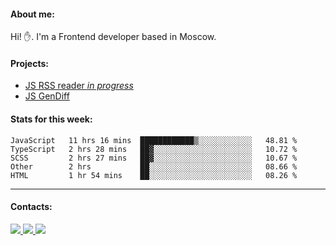 #### About me:
Hi! ✋.
I'm a Frontend developer based in Moscow.

#### Projects:
- [JS RSS reader *in progress*](https://github.com/GKoil/frontend-project-lvl3)
- [JS GenDiff](https://github.com/GKoil/GenDiff)

#### Stats for this week:
<!--START_SECTION:waka-->
```text
JavaScript   11 hrs 16 mins  ████████████▒░░░░░░░░░░░░   48.81 % 
TypeScript   2 hrs 28 mins   ██▓░░░░░░░░░░░░░░░░░░░░░░   10.72 % 
SCSS         2 hrs 27 mins   ██▓░░░░░░░░░░░░░░░░░░░░░░   10.67 % 
Other        2 hrs           ██░░░░░░░░░░░░░░░░░░░░░░░   08.66 % 
HTML         1 hr 54 mins    ██░░░░░░░░░░░░░░░░░░░░░░░   08.26 % 
```
<!--END_SECTION:waka-->
---
#### Contacts:

<a target='_blank' title='LinkedIn' href="https://www.linkedin.com/in/gkoil/">
  <img src="https://img.shields.io/badge/LinkedIn-0077B5?style=for-the-badge&logo=linkedin&logoColor=white" />
</a>
<a target='_blank' title='Telegram' href="https://t.me/gkoil">
  <img src="https://img.shields.io/badge/Telegram-2CA5E0?style=for-the-badge&logo=telegram&logoColor=white" />
</a>
<a target='_blank' title='Gmail' href="mailto: gk.grigorev@gmail.com">
  <img src="https://img.shields.io/badge/Gmail-D14836?style=for-the-badge&logo=gmail&logoColor=white" />
</a>

